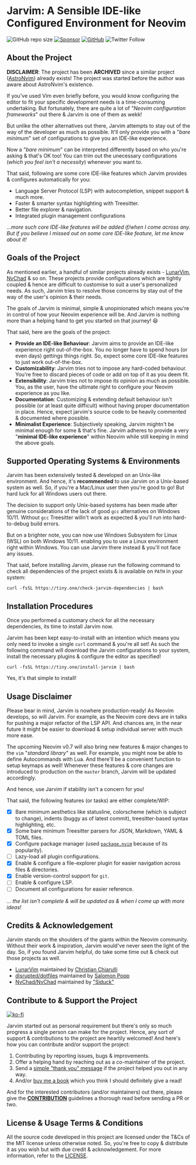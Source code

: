 # Jarvim: A Sensible IDE-like Configured Environment for Neovim

![GitHub repo size](https://img.shields.io/github/repo-size/Jarmos-san/jarvim?label=Repo%20Size&logo=GitHub&style=flat-square)
[![Sponsor](https://img.shields.io/badge/Sponsor-With%20a%20Coffee%2FBook-yellow)](https://www.buymeacoffee.com/jarmos)
[![GitHub](https://img.shields.io/github/license/Jarmos-san/Jarvim?label=License&logo=GitHub&style=flat-square)](./LICENSE)
![Twitter Follow](https://img.shields.io/twitter/follow/Jarmosan?style=social)

## About the Project

**DISCLAIMER**: The project has been **ARCHIVED** since a similar project
([AstroNvim](https://github.com/AstroNvim/AstroNvim)) already exists! The project
was started before the author was aware about AstroNvim's existence.

If you've used Vim even briefly before, you would know configuring the editor to
fit your specific development needs is a time-consuming undertaking. But
fortunately, there are quite a lot of "_Neovim configuration frameworks_" out
there & Jarvim is one of them as wekk!

But unlike the other alternatives out there, Jarvim attempts to stay out of the
way of the developer as much as possible. It'll only provide you with a "_bare
minimum_" set of configurations to give you an IDE-like experience.

Now a "_bare minimum_" can be interpreted differently based on who you're asking
& that's OK too! You can trim out the unecessary configurations (_which you feel
isn't a necessity_) whenever you want to.

That said, following are some core IDE-like features which Jarvim provides &
configures automatically for you:

- Language Server Protocol (LSP) with autocompletion, snippet support & much
  more.
- Faster & smarter syntax highlighting with Treesitter.
- Better file explorer & navigation.
- Integrated plugin management configurations

_...more such core IDE-like features will be added if/when I come across any.
But if you believe I missed out on some core IDE-like feature, let me know about
it!_

## Goals of the Project

As mentioned earlier, a handful of similar projects already exists -
[LunarVim](https://github.com/LunarVim/LunarVim),
[NvChad](https://github.com/NvChad/NvChad) & so on. These projects provide
configurations which are tightly coupled & hence are difficult to customise to
suit a user's personalized needs. As such, Jarvim tries to resolve those
concerns by stay out of the way of the user's opinion & their needs.

The goals of Jarvim is minimal, simple & unopinionated which means you're in
control of how your Neovim experience will be. And Jarvim is nothing more than a
helping hand to get you started on that journey! 😆

That said, here are the goals of the project:

- **Provide an IDE-like Behaviour**: Jarvim aims to provide an IDE-like
  experience right out-of-the-box. You no longer have to spend hours (or even
  days) gettings things right. So, expect some core IDE-like features to just
  work out-of-the-box.
- **Customizability**: Jarvim tries not to impose any hard-coded behaviour.
  You're free to discard pieces of code or add on top of it as you deem fit.
- **Extensibility**: Jarvim tries not to impose its opinion as much as possible.
  You, as the user, have the ultimate right to configure your Neovim experience
  as you like.
- **Documentation**: Customizing & extending default behaviour isn't possible
  (or at least quite difficult) without having proper documentation in place.
  Hence, expect jarvim's source code to be heavily commented & documented where
  possible.
- **Minimalist Experience**: Subjectively speaking, Jarvim mightn't be minimal
  enough for some & that's fine. Jarvim adheres to provide a very "**minimal
  IDE-like experience**" within Neovim while still keeping in mind the above
  goals.

## Supported Operating Systems & Environments

Jarvim has been extensively tested & developed on an Unix-like environment. And
hence, it's **recommended** to use Jarvim on a Unix-based system as well. So, if
you're a Mac/Linux user then you're good to go! But hard luck for all Windows
users out there.

The decision to support only Unix-based systems has been made after genuine
considerations of the lack of good `gcc` alternatives on Windows 10/11. Without
`gcc` Treesitter willn't work as expected & you'll run into hard-to-debug build
errors.

But on a brighter note, you can now use Windows Subsystem for Linux (WSL) on
both Windows 10/11. enabling you to use a Linux environment right within
Windows. You can use Jarvim there instead & you'll not face any issues.

That said, before installing Jarvim, please run the following command to check
all dependencies of the project exists & is available on `PATH` in your system:

<!-- markdownlint-disable -->

```
curl -fsSL https://tiny.one/check-jarvim-dependencies | bash
```

<!-- markdownlint-disable -->

## Installation Procedures

Once you performed a customary check for all the necessary dependencies, its
time to install Jarvim now.

Jarvim has been kept easy-to-install with an intention which means you only need
to invoke a single `curl` command & you're all set! As such the following
command will download the Jarvim configurations to your system, install the
necessary plugins & configure the editor as specified!

```shell
curl -fsSL https://tiny.one/install-jarvim | bash
```

Yes, it's that simple to install!

## Usage Disclaimer

Please bear in mind, Jarvim is nowhere production-ready! As Neovim develops, so
will Jarvim. For example, as the Neovim core devs are in talks for pushing a
major refactor of the LSP API. And chances are, in the near future it might be
easier to download & setup individual server with much more ease.

The upcoming Neovim v0.7 will also bring new features & major changes to the
`vim` "_standard library_" as well. For example, you might now be able to define
Autocommands with Lua. And there'll be a convenient function to setup keymaps as
well! Whenever these features & core changes are introduced to production on the
`master` branch, Jarvim will be updated accordingly.

And hence, use Jarvim if stability isn't a concern for you!

That said, the following features (or tasks) are either complete/WIP:

- [x] Bare minimum aesthetics like statusline, colorscheme (which is subject to
      change), indents (buggy as of latest commit), treesitter-based syntax
      highlighting, etc.
- [x] Some bare minimum Treesitter parsers for JSON, Markdown, YAML & TOML
      files.
- [x] Configure package manager (used
      [`package.nvim`](https://github.com/whbthomason/package.nvim) because of
      its popularity).
- [ ] Lazy-load all plugin configurations.
- [x] Enable & configure a file-explorer plugin for easier navigation across
      files & directories.
- [x] Enable version-control support for `git`.
- [ ] Enable & configure LSP.
- [ ] Document all configurations for easier reference.

_... the list isn't complete & will be updated as & when I come up with more
ideas!_

## Credits & Acknowledgement

Jarvim stands on the shoulders of the giants within the Neovim community.
Without their work & inspiration, Jarvim would've never seen the light of the
day. So, if you found Jarvim helpful, do take some time out & check out those
projects as well.

- [LunarVim](https://github.com/LunarVim/LunarVim) maintained by
  [Christian Chiarulli](https://github.com/ChristianChiarulli)
- [disrupted/dotfiles](https://github.com/disrupted/dotfiles/tree/master/.config/nvim)
  maintained by [Salomon Popp](https://github.com/disrupted)
- [NvChad/NvChad](https://github.com/NvChad/NvChad) maintained by
  ["Siduck"](https://github.com/siduck76)

## Contribute to & Support the Project

[![ko-fi](https://ko-fi.com/img/githubbutton_sm.svg)](https://ko-fi.com/H2H567ZQH)

Jarvim started out as personal requirement but there's only so much progress a
single person can make for the project. Hence, any sort of support &
contributions to the project are heartily welcomed! And here's how you can
contribute and/or support the project:

1. Contributing by reporting issues, bugs & improvements.
2. Offer a helping hand by reaching out as a co-maintainer of the project.
3. Send a [simple "thank you" message](https://saythanks.io/to/Jarmos-san) if
   the project helped you out in any way.
4. And/or [buy me a book](https://www.buymeacoffee.com/jarmos) which you think I
   should definitely give a read!

And for the interested contributors (and/or maintainers) out there, please give
the [**CONTRIBUTION**](./.github/CONTRIBUTING.md) guidelines a thorough read
before sending a PR or two.

## License & Usage Terms & Conditions

All the source code developed in this project are licensed under the T&Cs of the
MIT license unless otherwise noted. So, you're free to copy & distribute it as
you wish but with due credit & acknowledgement. For more information, refer to
the [LICENSE](./LICENSE).
